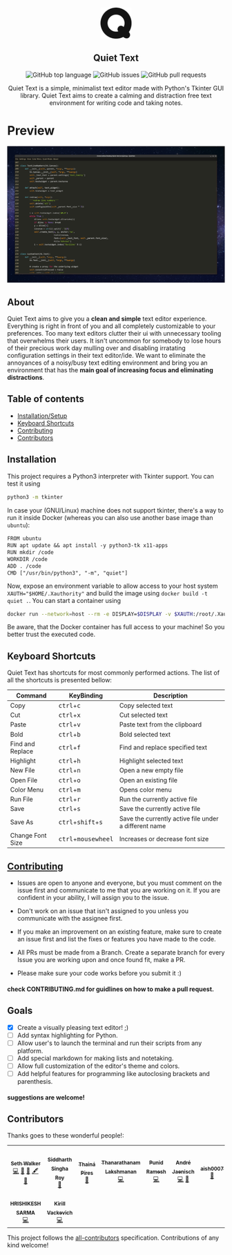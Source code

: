 <p align="center">
    <img src="/images/q.png" alt="Quiet Text logo" width="72" height="72">
  </a>
</p>

<h2 align="center">Quiet Text</h2>

<p align="center">
   <img alt="GitHub top language" src="https://img.shields.io/github/languages/top/sethwalkeroo/Quiet-Text">
   <img alt="GitHub issues" src="https://img.shields.io/github/issues/sethwalkeroo/Quiet-Text">
   <img alt="GitHub pull requests" src="https://img.shields.io/github/issues-pr/sethwalkeroo/Quiet-Text">
</p>

<p align="center">
  Quiet Text is a simple, minimalist text editor made with Python's Tkinter GUI library. Quiet Text aims to create a calming and distraction   free text environment for writing code and taking notes.
</p>


# Preview

<p>
  <img src="images/picture2.png" alt="there should be an image here...">
</p>


## About

Quiet Text aims to give you a **clean and simple** text editor experience. Everything is right in front of you and all completely customizable to your preferences. Too many text editors clutter their ui with unnecessary tooling that overwhelms their users. It isn't uncommon for somebody to lose hours of their precious work day mulling over and disabling irratating configuration settings in their text editor/ide. We want to eliminate the annoyances of a noisy/busy text editing environment and bring you an environment that has the **main goal of increasing focus and eliminating distractions**.



## Table of contents
- [Installation/Setup](#installation)
- [Keyboard Shortcuts](#keyboard-shortcuts)
- [Contributing](#contributing)
- [Contributors](#contributors)



## Installation

This project requires a Python3 interpreter with Tkinter support.
You can test it using

```sh
python3 -m tkinter
```

In case your (GNU/Linux) machine does not support tkinter, there's a way to run it inside Docker (whereas you can also use another base image than `ubuntu`):

```
FROM ubuntu
RUN apt update && apt install -y python3-tk x11-apps
RUN mkdir /code
WORKDIR /code
ADD . /code
CMD ["/usr/bin/python3", "-m", "quiet"]
```

Now, expose an environment variable to allow access to your host system `XAUTH="$HOME/.Xauthority"` and build the image using `docker build -t quiet .`.
You can start a container using

```sh
docker run --network=host --rm -e DISPLAY=$DISPLAY -v $XAUTH:/root/.Xauthority quiet
```

Be aware, that the Docker container has full access to your machine! So you better trust the executed code.



## Keyboard Shortcuts
Quiet Text has shortcuts for most commonly performed actions. The list of all the shortcuts is presented bellow:

| Command | KeyBinding | Description |
| ------- | ---------- | ----------- |
| Copy | <kbd>ctrl</kbd>+<kbd>c</kbd> | Copy selected text |
| Cut | <kbd>ctrl</kbd>+<kbd>x</kbd> | Cut selected text |
| Paste | <kbd>ctrl</kbd>+<kbd>v</kbd> | Paste text from the clipboard |
| Bold | <kbd>ctrl</kbd>+<kbd>b</kbd> | Bold selected text |
| Find and Replace | <kbd>ctrl</kbd>+<kbd>f</kbd> | Find and replace specified text |
| Highlight | <kbd>ctrl</kbd>+<kbd>h</kbg> | Highlight selected text |
| New File | <kbd>ctrl</kbd>+<kbd>n</kbd> | Open a new empty file |
| Open File | <kbd>ctrl</kbd>+<kbd>o</kbd> | Open an existing file |
| Color Menu | <kbd>ctrl</kbd>+<kbd>m</kbd> | Opens color menu |
| Run File | <kbd>ctrl</kbd>+<kbd>r</kbd> | Run the currently active file |
| Save | <kbd>ctrl</kbd>+<kbd>s</kbd> | Save the currently active file |
| Save As | <kbd>ctrl</kbd>+<kbd>shift</kbd>+<kbd>s</kbd> | Save the currently active file under a different name |
| Change Font Size | <kbd>ctrl</kbd>+<kbd>mousewheel</kbd> | Increases or decrease font size |




## <a href="CONTRIBUTING.md">Contributing</a>

* Issues are open to anyone and everyone, but you must comment on the issue first and communicate to me that you are working on it. If you are confident in your ability, I will assign you to the issue. 

* Don't work on an issue that isn't assigned to you unless you communicate with the assignee first. 

* If you make an improvement on an existing feature, make sure to create an issue first and list the fixes or features you have made to the code.

* All PRs must be made from a Branch. Create a separate branch for every Issue you are working upon and once found fit, make a PR.

* Please make sure your code works before you submit it :)

#### check CONTRIBUTING.md for guidlines on how to make a pull request.






## Goals

- [x] Create a visually pleasing text editor! ;)
- [ ] Add syntax highlighting for Python.
- [ ] Allow user's to launch the terminal and run their scripts from any platform.
- [ ] Add special markdown for making lists and notetaking.
- [ ] Allow full customization of the editor's theme and colors.
- [ ] Add helpful features for programming like autoclosing brackets and parenthesis.

#### suggestions are welcome!




## Contributors

Thanks goes to these wonderful people!:

<!-- ALL-CONTRIBUTORS-LIST:START - Do not remove or modify this section -->
<!-- prettier-ignore-start -->
<!-- markdownlint-disable -->
<table>
  <tr>
    <td align="center"><a href="https://github.com/SethWalkeroo"><img src="https://rb.gy/eaqnjk?s=100" width="100px;" alt=""/><br /><sub><b>Seth Walker</b></sub></a><br /><a href="https://github.com/SethWalkeroo/Quiet-Text/commits?author=SethWalkeroo" title="Code">💻</a> <a href="https://github.com/SethWalkeroo/Quiet-Text/commits?author=SethWalkeroo" title="Documentation">📖</a> <a href="https://github.com/SethWalkeroo/Quiet-Text/issues?q=author%3ASethWalkeroo" title="Bug reports">🐛</a> <a href="#content-SethWalkeroo" title="Content">🖋</a> <a href="#design-SethWalkeroo" title="Design">🎨</a></td>
    <td align="center"><a href="https://sid200026.github.io/"><img src="https://avatars0.githubusercontent.com/u/42297087?v=4?s=100" width="100px;" alt=""/><br /><sub><b>Siddharth Singha Roy</b></sub></a><br /><a href="https://github.com/SethWalkeroo/Quiet-Text/issues?q=author%3ASid200026" title="Bug reports">🐛</a></td>
    <td align="center"><a href="https://github.com/thainapires"><img src="https://avatars0.githubusercontent.com/u/28638008?v=4?s=100" width="100px;" alt=""/><br /><sub><b>Thainá Pires</b></sub></a><br /><a href="https://github.com/SethWalkeroo/Quiet-Text/commits?author=thainapires" title="Documentation">📖</a></td>
    <td align="center"><a href="https://github.com/Thanarathanam"><img src="https://avatars3.githubusercontent.com/u/6984902?v=4?s=100" width="100px;" alt=""/><br /><sub><b>Thanarathanam Lakshmanan</b></sub></a><br /><a href="https://github.com/SethWalkeroo/Quiet-Text/commits?author=Thanarathanam" title="Code">💻</a></td>
    <td align="center"><a href="https://punidramesh.tech"><img src="https://avatars3.githubusercontent.com/u/47942208?v=4?s=100" width="100px;" alt=""/><br /><sub><b>Punid Ramesh</b></sub></a><br /><a href="https://github.com/SethWalkeroo/Quiet-Text/commits?author=punidramesh" title="Code">💻</a></td>
    <td align="center"><a href="https://github.com/Ryuno-Ki"><img src="https://rb.gy/hm88af?s=100" width="100px;" alt=""/><br /><sub><b>André Jaenisch</b></sub></a><br /><a href="https://github.com/SethWalkeroo/Quiet-Text/commits?author=Ryuno-Ki" title="Code">💻</a> <a href="https://github.com/SethWalkeroo/Quiet-Text/commits?author=Ryuno-Ki" title="Documentation">📖</a></td>
    <td align="center"><a href="https://github.com/aish0007"><img src="https://avatars1.githubusercontent.com/u/45160006?v=4?s=100" width="100px;" alt=""/><br /><sub><b>aish0007</b></sub></a><br /><a href="https://github.com/SethWalkeroo/Quiet-Text/commits?author=aish0007" title="Documentation">📖</a></td>
  </tr>
  <tr>
    <td align="center"><a href="https://github.com/hrishikesharma"><img src="https://avatars1.githubusercontent.com/u/72077890?v=4?s=100" width="100px;" alt=""/><br /><sub><b>HRISHIKESH  SARMA</b></sub></a><br /><a href="https://github.com/SethWalkeroo/Quiet-Text/commits?author=hrishikesharma" title="Code">💻</a></td>
    <td align="center"><a href="https://github.com/JuliusChrona"><img src="https://avatars1.githubusercontent.com/u/47902797?v=4?s=100" width="100px;" alt=""/><br /><sub><b>Kirill Vackevich</b></sub></a><br /><a href="https://github.com/SethWalkeroo/Quiet-Text/commits?author=JuliusChrona" title="Code">💻</a></td>
  </tr>
</table>

<!-- markdownlint-restore -->
<!-- prettier-ignore-end -->

<!-- ALL-CONTRIBUTORS-LIST:END -->

This project follows the [all-contributors](https://github.com/all-contributors/all-contributors) specification. Contributions of any kind welcome!

